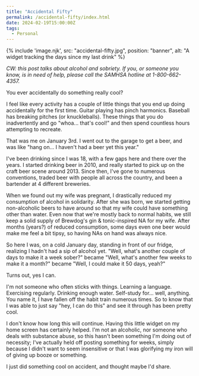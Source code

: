 ```yaml
---
title: "Accidental Fifty"
permalink: /accidental-fifty/index.html
date: 2024-02-19T15:00:00Z
tags: 
  - Personal
---
```


{% include 'image.njk',
  src: "accidental-fifty.jpg",
  position: "banner",
  alt: "A widget tracking the days since my last drink"
%}

*CW: this post talks about alcohol and sobriety. If you, or someone you know, is in need of help, please call the SAMHSA hotline at 1-800-662-4357.*

You ever accidentally do something really cool?

I feel like every activity has a couple of little things that you end up doing accidentally for the first time. Guitar playing has pinch harmonics. Baseball has breaking pitches (or knuckleballs). These things that you do inadvertently and go "whoa... that's cool!" and then spend countless hours attempting to recreate.

That was me on January 3rd. I went out to the garage to get a beer, and was like "hang on... I haven't had a beer yet this year."

I've been drinking since I was 18, with a few gaps here and there over the years. I started drinking beer in 2010, and really started to pick up on the craft beer scene around 2013. Since then, I've gone to numerous conventions, traded beer with people all across the country, and been a bartender at 4 different breweries.

When we found out my wife was pregnant, I drastically reduced my consumption of alcohol in solidarity. After she was born, we started getting non-alcoholic beers to have around so that my wife could have something other than water. Even now that we're mostly back to normal habits, we still keep a solid supply of Brewdog's gin & tonic-inspired NA for my wife. After months (years?) of reduced consumption, some days even one beer would make me feel a bit tipsy, so having NAs on hand was always nice.

So here I was, on a cold January day, standing in front of our fridge, realizing I hadn't had a sip of alcohol yet. "Well, what's another couple of days to make it a week sober?" became "Well, what's another few weeks to make it a month?" became "Well, I could make it 50 days, yeah?"

Turns out, yes I can.

I'm not someone who often sticks with things. Learning a language. Exercising regularly. Drinking enough water. Self-study for... well, anything. You name it, I have fallen off the habit train numerous times. So to know that I was able to just say "hey, I can do this" and see it through has been pretty cool.

I don't know how long this will continue. Having this little widget on my home screen has certainly helped. I'm not an alcoholic, nor someone who deals with substance abuse, so this hasn't been something I'm doing out of necessity; I've actually held off posting something for weeks, simply because I didn't want to seem insensitive or that I was glorifying my iron will of giving up booze or something.

I just did something cool on accident, and thought maybe I'd share.
